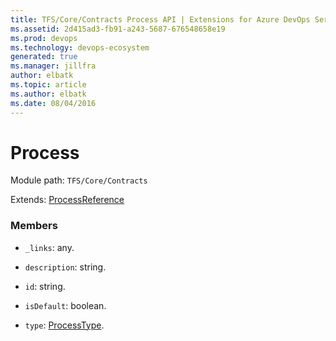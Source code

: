 ```yaml
---
title: TFS/Core/Contracts Process API | Extensions for Azure DevOps Services
ms.assetid: 2d415ad3-fb91-a243-5687-676548658e19
ms.prod: devops
ms.technology: devops-ecosystem
generated: true
ms.manager: jillfra
author: elbatk
ms.topic: article
ms.author: elbatk
ms.date: 08/04/2016
---
```


# Process

Module path: `TFS/Core/Contracts`

Extends: [ProcessReference](../../../TFS/Core/Contracts/ProcessReference.md)

### Members

* `_links`: any. 

* `description`: string. 

* `id`: string. 

* `isDefault`: boolean. 

* `type`: [ProcessType](../../../TFS/Core/Contracts/ProcessType.md). 

